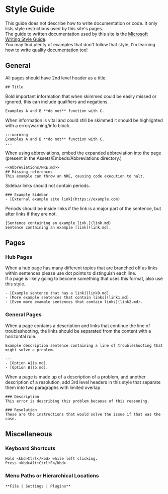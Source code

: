# Style Guide

This guide does not describe how to write documentation or code. It only lists style restrictions used by this site's pages.  
The guide to written documentation used by this site is the [Microsoft Writing Style Guide](https://docs.microsoft.com/en-us/style-guide/welcome/).  
You may find plenty of examples that don't follow that style, I'm learning how to write quality documentation too!

## General

All pages should have 2nd level header as a title.
```
## Title
```

Bold important information that when skimmed could be easily missed or ignored, this can include qualifiers and negations.  
```
Examples A and B **do not** function with C.
```

When information is vital and could still be skimmed it should be highlighted with a error/warning/info block.

```
:::warning
Examples A and B **do not** function with C.
:::
```

When using abbreviations, embed the expanded abbreviation into the page (present in the Assets/Embeds/Abbreviations directory.)

```
<<Abbreviations/NRE.md>>
## Missing references
This example can throw an NRE, causing code execution to halt.
```

Sidebar links should not contain periods.
```
### Example Sidebar
- [External example site link](https://example.com)
```

Periods should be inside links if the link is a major part of the sentence, but after links if they are not.
```
[Sentence containing an example link.](link.md)  
Sentence containing an example [link](link.md).
```

## Pages
### Hub Pages
When a hub page has many different topics that are branched off as links within sentences please use dot points to distinguish each line.  
If a page is likely going to become something that uses this format, also use this style.  
```
- [Example sentence that has a link](link0.md).
- [More example sentences that contain links](link1.md).
- [Even more example sentences that contain links](link2.md).
```

### General Pages
When a page contains a description and links that continue the line of troubleshooting, the links should be separated from the content with a horizontal rule.  
```
Example description sentence containing a line of troubleshooting that might solve a problem.  

---  
- [Option A](a.md).
- [Option B](b.md).
```

When a page is made up of a description of a problem, and another description of a resolution, add 3rd level headers in this style that separate them into two paragraphs with limited overlap.
```
### Description
This error is describing this problem because of this reasoning.  

### Resolution
These are the instructions that would solve the issue if that was the case.
```

## Miscellaneous
### Keyboard Shortcuts
```
Hold <kbd>Ctrl</kbd> while left clicking.
Press <kbd>Alt+Ctrl+F</kbd>.
```  
### Menu Paths or Hierarchical Locations
```
**File | Settings | Plugins**
```  